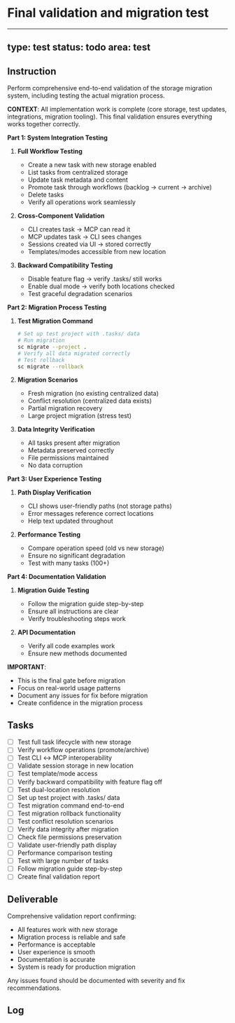 # Final validation and migration test

---
type: test
status: todo
area: test
---


## Instruction
Perform comprehensive end-to-end validation of the storage migration system, including testing the actual migration process.

**CONTEXT**: All implementation work is complete (core storage, test updates, integrations, migration tooling). This final validation ensures everything works together correctly.

**Part 1: System Integration Testing**

1. **Full Workflow Testing**
   - Create a new task with new storage enabled
   - List tasks from centralized storage
   - Update task metadata and content
   - Promote task through workflows (backlog → current → archive)
   - Delete tasks
   - Verify all operations work seamlessly

2. **Cross-Component Validation**
   - CLI creates task → MCP can read it
   - MCP updates task → CLI sees changes
   - Sessions created via UI → stored correctly
   - Templates/modes accessible from new location

3. **Backward Compatibility Testing**
   - Disable feature flag → verify .tasks/ still works
   - Enable dual mode → verify both locations checked
   - Test graceful degradation scenarios

**Part 2: Migration Process Testing**

1. **Test Migration Command**
   ```bash
   # Set up test project with .tasks/ data
   # Run migration
   sc migrate --project .
   # Verify all data migrated correctly
   # Test rollback
   sc migrate --rollback
   ```

2. **Migration Scenarios**
   - Fresh migration (no existing centralized data)
   - Conflict resolution (centralized data exists)
   - Partial migration recovery
   - Large project migration (stress test)

3. **Data Integrity Verification**
   - All tasks present after migration
   - Metadata preserved correctly
   - File permissions maintained
   - No data corruption

**Part 3: User Experience Testing**

1. **Path Display Verification**
   - CLI shows user-friendly paths (not storage paths)
   - Error messages reference correct locations
   - Help text updated throughout

2. **Performance Testing**
   - Compare operation speed (old vs new storage)
   - Ensure no significant degradation
   - Test with many tasks (100+)

**Part 4: Documentation Validation**

1. **Migration Guide Testing**
   - Follow the migration guide step-by-step
   - Ensure all instructions are clear
   - Verify troubleshooting steps work

2. **API Documentation**
   - Verify all code examples work
   - Ensure new methods documented

**IMPORTANT**:
- This is the final gate before migration
- Focus on real-world usage patterns
- Document any issues for fix before migration
- Create confidence in the migration process

## Tasks
- [ ] Test full task lifecycle with new storage
- [ ] Verify workflow operations (promote/archive)
- [ ] Test CLI ↔ MCP interoperability
- [ ] Validate session storage in new location
- [ ] Test template/mode access
- [ ] Verify backward compatibility with feature flag off
- [ ] Test dual-location resolution
- [ ] Set up test project with .tasks/ data
- [ ] Test migration command end-to-end
- [ ] Test migration rollback functionality
- [ ] Test conflict resolution scenarios
- [ ] Verify data integrity after migration
- [ ] Check file permissions preservation
- [ ] Validate user-friendly path display
- [ ] Performance comparison testing
- [ ] Test with large number of tasks
- [ ] Follow migration guide step-by-step
- [ ] Create final validation report

## Deliverable
Comprehensive validation report confirming:
- All features work with new storage
- Migration process is reliable and safe
- Performance is acceptable
- User experience is smooth
- Documentation is accurate
- System is ready for production migration

Any issues found should be documented with severity and fix recommendations.

## Log
